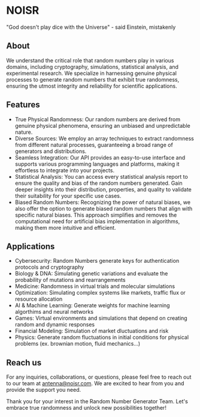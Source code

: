 # NOISR

"God doesn't play dice with the Universe" - said Einstein, mistakenly

## About

We understand the critical role that random numbers play in various domains, including cryptography, simulations, statistical analysis, and experimental research. We specialize in harnessing genuine physical processes to generate random numbers that exhibit true randomness, ensuring the utmost integrity and reliability for scientific applications.

## Features

- True Physical Randomness: Our random numbers are derived from genuine physical phenomena, ensuring an unbiased and unpredictable nature.
- Diverse Sources: We employ an array techniques to extract randomness from different natural processes, guaranteeing a broad range of generators and  distributions.
- Seamless Integration: Our API provides an easy-to-use interface and supports various programming languages and platforms, making it effortless to integrate into your projects.
- Statistical Analysis: You can access every statistical analysis report to ensure the quality and bias of the random numbers generated. Gain deeper insights into their distribution, properties, and quality to validate their suitability for your specific use cases.
- Biased Random Numbers: Recognizing the power of natural biases, we also offer the option to generate biased random numbers that align with specific natural biases. This approach simplifies and removes the computational need for artificial bias implementation in algorithms, making them more intuitive and efficient.

## Applications

- Cybersecurity: Random Numbers generate keys for authentication protocols and cryptography
- Biology & DNA: Simulating genetic variations and evaluate the probability of mutations and rearrangements
- Medicine: Randomness in virtual trials and molecular simulations
- Optimization: Simulating complex systems like markets, traffic flux or resource allocation
- AI & Machine Learning: Generate weights for machine learning algorthims and neural networks
- Games: Virtual environments and simulations that depend on creating random and dynamic responses
- Financial Modeling: Simulation of market dluctuations and risk
- Physics: Generate random fluctuations in initial conditions for physical problems (ex. brownian motion, fluid mechanics...)

## Reach us

For any inquiries, collaborations, or questions, please feel free to reach out to our team at antenna@noisr.com. We are excited to hear from you and provide the support you need.

Thank you for your interest in the Random Number Generator Team. Let's embrace true randomness and unlock new possibilities together!
